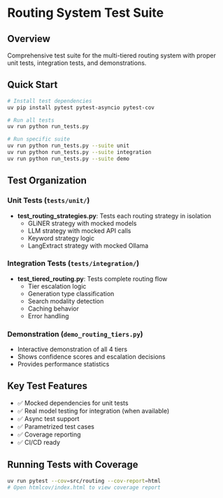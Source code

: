 # Routing System Test Suite

## Overview
Comprehensive test suite for the multi-tiered routing system with proper unit tests, integration tests, and demonstrations.

## Quick Start
```bash
# Install test dependencies
uv pip install pytest pytest-asyncio pytest-cov

# Run all tests
uv run python run_tests.py

# Run specific suite
uv run python run_tests.py --suite unit
uv run python run_tests.py --suite integration
uv run python run_tests.py --suite demo
```

## Test Organization

### Unit Tests (`tests/unit/`)
- **test_routing_strategies.py**: Tests each routing strategy in isolation
  - GLiNER strategy with mocked models
  - LLM strategy with mocked API calls
  - Keyword strategy logic
  - LangExtract strategy with mocked Ollama

### Integration Tests (`tests/integration/`)
- **test_tiered_routing.py**: Tests complete routing flow
  - Tier escalation logic
  - Generation type classification
  - Search modality detection
  - Caching behavior
  - Error handling

### Demonstration (`demo_routing_tiers.py`)
- Interactive demonstration of all 4 tiers
- Shows confidence scores and escalation decisions
- Provides performance statistics

## Key Test Features
- ✅ Mocked dependencies for unit tests
- ✅ Real model testing for integration (when available)
- ✅ Async test support
- ✅ Parametrized test cases
- ✅ Coverage reporting
- ✅ CI/CD ready

## Running Tests with Coverage
```bash
uv run pytest --cov=src/routing --cov-report=html
# Open htmlcov/index.html to view coverage report
```
